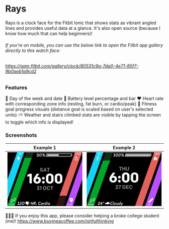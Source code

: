 # Rays
Rays is a clock face for the Fitbit Ionic that shows stats as vibrant angled lines and provides useful data at a glance.
It's also open source (because I know how much that can help beginners)!

###### If you're on mobile, you can use the below link to open the Fitbit app gallery directly to this watch face:
###### https://gam.fitbit.com/gallery/clock/80531c9a-7da0-4e71-85f7-9b0aeb1a9cd2

### Features
📅 Day of the week and date
🔋 Battery level percentage and bar
❤ Heart rate with corresponding zone info (resting, fat burn, or cardio/peak)
🥇 Fitness goal progress visuals (distance goal is scaled based on user's selected units)
⛅ Weather and stairs climbed stats are visible by tapping the screen to toggle which info is displayed!

### Screenshots
| Example 1 | Example 2 |
| --------- | --------- |
| ![Keep it up!](https://github.com/ishfulthinking/fitbit-rays/blob/master/Rays-screenshots/Rays-screenshot1.png) | ![You did it!](https://github.com/ishfulthinking/fitbit-rays/blob/master/Rays-screenshots/Rays-screenshot2.png) |

🙋🏽‍♂️ If you enjoy this app, please consider helping a broke college student (me)! https://www.buymeacoffee.com/ishfulthinking